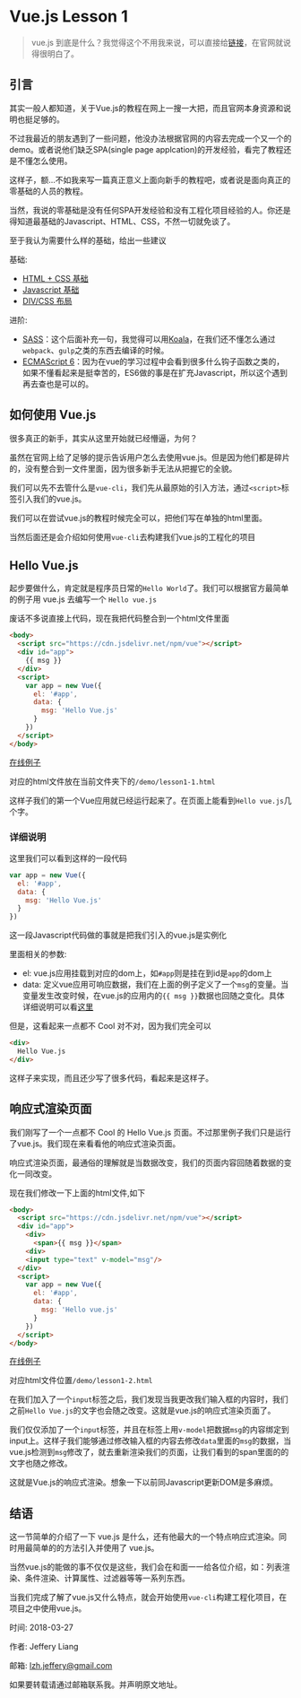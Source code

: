 # Vue.js Lesson 1

> vue.js 到底是什么？我觉得这个不用我来说，可以直接给[链接](https://cn.vuejs.org/v2/guide/)，在官网就说得很明白了。

## 引言

其实一般人都知道，关于Vue.js的教程在网上一搜一大把，而且官网本身资源和说明也挺足够的。

不过我最近的朋友遇到了一些问题，他没办法根据官网的内容去完成一个又一个的demo。或者说他们缺乏SPA(single page applcation)的开发经验，看完了教程还是不懂怎么使用。

这样子，额...不如我来写一篇真正意义上面向新手的教程吧，或者说是面向真正的零基础的人员的教程。

当然，我说的零基础是没有任何SPA开发经验和没有工程化项目经验的人。你还是得知道最基础的Javascript、HTML、CSS，不然一切就免谈了。

至于我认为需要什么样的基础，给出一些建议

基础:

* [HTML + CSS 基础](https://www.imooc.com/learn/9)
* [Javascript 基础](https://www.imooc.com/learn/36)
* [DIV/CSS 布局](https://www.zhihu.com/question/35865205)

进阶:
* [SASS](https://www.sass.hk/docs/)：这个后面补充一句，我觉得可以用[Koala](http://koala-app.com/index-zh.html)，在我们还不懂怎么通过`webpack`、`gulp`之类的东西去编译的时候。
* [ECMAScript 6](http://es6.ruanyifeng.com/)：因为在vue的学习过程中会看到很多什么钩子函数之类的，如果不懂看起来是挺幸苦的，ES6做的事是在扩充Javascript，所以这个遇到再去查也是可以的。

## 如何使用 Vue.js

很多真正的新手，其实从这里开始就已经懵逼，为何？

虽然在官网上给了足够的提示告诉用户怎么去使用vue.js。但是因为他们都是碎片的，没有整合到一文件里面，因为很多新手无法从把握它的全貌。

我们可以先不去管什么是`vue-cli`，我们先从最原始的引入方法，通过`<script>`标签引入我们的vue.js。

我们可以在尝试vue.js的教程时候完全可以，把他们写在单独的html里面。

当然后面还是会介绍如何使用`vue-cli`去构建我们vue.js的工程化的项目

## Hello Vue.js

起步要做什么，肯定就是程序员日常的`Hello World`了。我们可以根据官方最简单的例子用 vue.js 去编写一个 `Hello vue.js`

废话不多说直接上代码，现在我把代码整合到一个html文件里面

```html
<body>
  <script src="https://cdn.jsdelivr.net/npm/vue"></script>
  <div id="app">
    {{ msg }}
  </div>
  <script>
    var app = new Vue({
      el: '#app',
      data: {
        msg: 'Hello Vue.js'
      }
    })
  </script>
</body>
```

[在线例子](https://jsfiddle.net/JefferyLiang/x75tkdap/)

对应的html文件放在当前文件夹下的`/demo/lesson1-1.html`

这样子我们的第一个Vue应用就已经运行起来了。在页面上能看到`Hello vue.js`几个字。

### 详细说明

这里我们可以看到这样的一段代码

```javascript
var app = new Vue({
  el: '#app',
  data: {
    msg: 'Hello Vue.js'
  }
})
```

这一段Javascript代码做的事就是把我们引入的vue.js是实例化

里面相关的参数:

* el: vue.js应用挂载到对应的dom上，如`#app`则是挂在到id是`app`的dom上
* data: 定义vue应用可响应数据，我们在上面的例子定义了一个`msg`的变量。当变量发生改变时候，在vue.js的应用内的`{{ msg }}`数据也回随之变化。具体详细说明可以看[这里](https://cn.vuejs.org/v2/api/#data)


但是，这看起来一点都不 Cool 对不对，因为我们完全可以

```html
<div>
  Hello Vue.js
</div>
```

这样子来实现，而且还少写了很多代码，看起来是这样子。

## 响应式渲染页面

我们刚写了一个一点都不 Cool 的 Hello Vue.js 页面。不过那里例子我们只是运行了vue.js。我们现在来看看他的响应式渲染页面。

响应式渲染页面，最通俗的理解就是当数据改变，我们的页面内容回随着数据的变化一同改变。

现在我们修改一下上面的html文件,如下

```html
<body>
  <script src="https://cdn.jsdelivr.net/npm/vue"></script>
  <div id="app">
    <div>
      <span>{{ msg }}</span>
    <div>
    <input type="text" v-model="msg"/>
  </div>
  <script>
    var app = new Vue({
      el: '#app',
      data: {
        msg: 'Hello vue.js'
      }
    })
  </script>
</body>
```

[在线例子](https://jsfiddle.net/JefferyLiang/7u2z7t5j/)

对应html文件位置`/demo/lesson1-2.html`

在我们加入了一个`input`标签之后，我们发现当我更改我们输入框的内容时，我们之前`Hello Vue.js`的文字也会随之改变。这就是vue.js的响应式渲染页面了。

我们仅仅添加了一个`input`标签，并且在标签上用`v-model`把数据`msg`的内容绑定到input上。这样子我们能够通过修改输入框的内容去修改`data`里面的`msg`的数据，当vue.js检测到`msg`修改了，就去重新渲染我们的页面，让我们看到的span里面的的文字也随之修改。

这就是Vue.js的响应式渲染。想象一下以前同Javascript更新DOM是多麻烦。

## 结语

这一节简单的介绍了一下 vue.js 是什么，还有他最大的一个特点响应式渲染。同时用最简单的的方法引入并使用了 vue.js。

当然vue.js的能做的事不仅仅是这些，我们会在和面一一给各位介绍，如：列表渲染、条件渲染、计算属性、过滤器等等一系列东西。

当我们完成了解了vue.js又什么特点，就会开始使用`vue-cli`构建工程化项目，在项目之中使用vue.js。

时间: 2018-03-27

作者: Jeffery Liang

邮箱: lzh.jeffery@gmail.com

如果要转载请通过邮箱联系我。并声明原文地址。